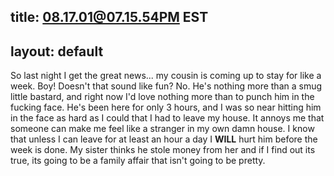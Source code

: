 title: 08.17.01@07.15.54PM EST
---
layout: default
---

So last night I get the great news... my cousin is coming up to stay for like
a week. Boy! Doesn't that sound like fun? No. He's nothing more than a smug
little bastard, and right now I'd love nothing more than to punch him in the
fucking face. He's been here for only 3 hours, and I was so near hitting him
in the face as hard as I could that I had to leave my house. It annoys me that
someone can make me feel like a stranger in my own damn house. I know that
unless I can leave for at least an hour a day I **WILL** hurt him before the
week is done. My sister thinks he stole money from her and if I find out its
true, its going to be a family affair that isn't going to be pretty.
